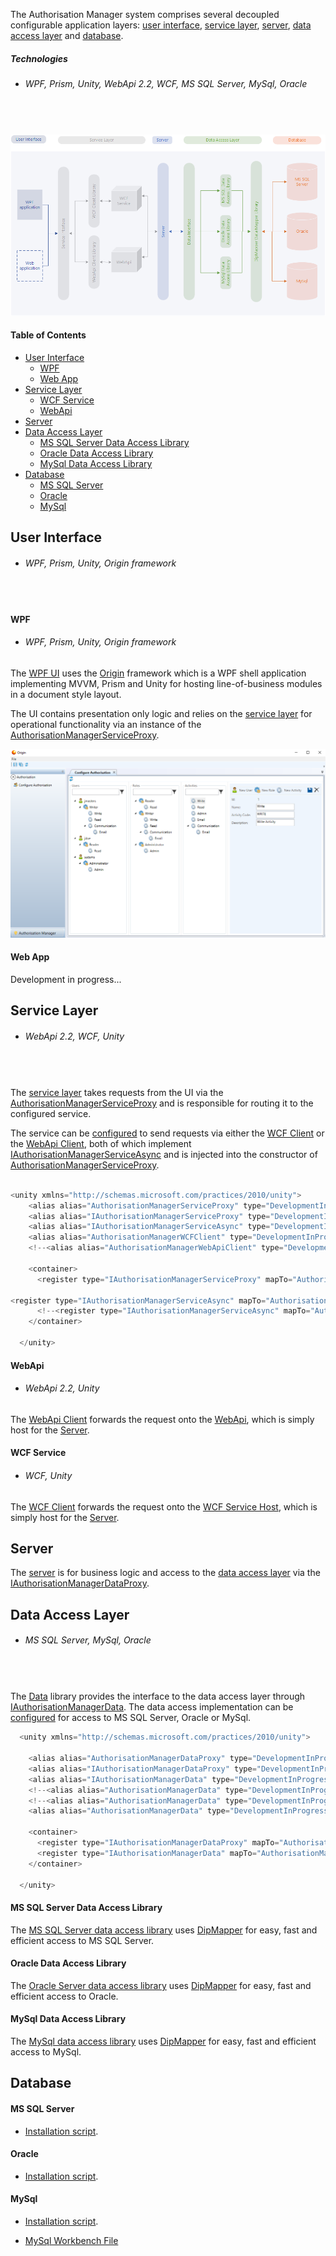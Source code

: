The Authorisation Manager system comprises several decoupled configurable application layers: [user interface](#user-interface), [service layer](#service-layer), [server](#server), [data access layer](#data-access-layer) and [database](#database).

##### Technologies
* ###### WPF, Prism, Unity, WebApi 2.2, WCF, MS SQL Server, MySql, Oracle
#####  

![Alt text](/README-images/component_diagram.png?raw=true "Component Diagram")

#### Table of Contents
* [User Interface](#user-interface)
  * [WPF](#wpf)
  * [Web App](#web-app)
* [Service Layer](#service-layer)
  * [WCF Service](#wcf-service)
  * [WebApi](#webapi)
* [Server](#server)
* [Data Access Layer](#data-access-layer)
  * [MS SQL Server Data Access Library](#ms-sql-server-data-access-library)
  * [Oracle Data Access Library](#oracle-data-access-library)
  * [MySql Data Access Library](#mysql-data-access-library)
* [Database](#database)
  * [MS SQL Server](#ms-sql-server)
  * [Oracle](#oracle)
  * [MySql](#mysql)

## User Interface
* ###### WPF, Prism, Unity, Origin framework
#####  

#### WPF
* ###### WPF, Prism, Unity, Origin framework
The [WPF UI](https://github.com/grantcolley/authorisationmanager/tree/master/UI/WPF) uses the [Origin](https://github.com/grantcolley/origin) framework which is a WPF shell application implementing MVVM, Prism and Unity for hosting line-of-business modules in a document style layout.

The UI contains presentation only logic and relies on the [service layer](https://github.com/grantcolley/authorisationmanager/tree/master/Service/DevelopmentInProgress.AuthorisationManager.Service) for operational functionality via an instance of the [AuthorisationManagerServiceProxy](https://github.com/grantcolley/authorisationmanager/blob/master/Service/DevelopmentInProgress.AuthorisationManager.Service/AuthorisationManagerServiceProxy.cs).

![Alt text](/README-images/wpf_ui.PNG?raw=true "WPF GUI")

#### Web App
Development in progress...


## Service Layer
* ###### WebApi 2.2, WCF, Unity
#####  

The [service layer](https://github.com/grantcolley/authorisationmanager/tree/master/Service/DevelopmentInProgress.AuthorisationManager.Service) takes requests from the UI via the [AuthorisationManagerServiceProxy](https://github.com/grantcolley/authorisationmanager/blob/master/Service/DevelopmentInProgress.AuthorisationManager.Service/AuthorisationManagerServiceProxy.cs) and is responsible for routing it to the configured service.

The service can be [configured](https://github.com/grantcolley/authorisationmanager/blob/master/Service/DevelopmentInProgress.AuthorisationManager.Service/Configuration/DevelopmentInProgress.AuthorisationManager.Service.Unity.config) to send requests via either the [WCF Client](https://github.com/grantcolley/authorisationmanager/tree/master/Service/WCFClient) or the [WebApi Client](https://github.com/grantcolley/authorisationmanager/tree/master/Service/WebApiClient), both of which implement [IAuthorisationManagerServiceAsync](https://github.com/grantcolley/authorisationmanager/blob/master/Service/DevelopmentInProgress.AuthorisationManager.Service/IAuthorisationManagerServiceAsync.cs) and is injected into the constructor of [AuthorisationManagerServiceProxy](https://github.com/grantcolley/authorisationmanager/blob/master/Service/DevelopmentInProgress.AuthorisationManager.Service/AuthorisationManagerServiceProxy.cs).

```C#

<unity xmlns="http://schemas.microsoft.com/practices/2010/unity">
    <alias alias="AuthorisationManagerServiceProxy" type="DevelopmentInProgress.AuthorisationManager.Service.AuthorisationManagerServiceProxy, DevelopmentInProgress.AuthorisationManager.Service" />
    <alias alias="IAuthorisationManagerServiceProxy" type="DevelopmentInProgress.AuthorisationManager.Service.IAuthorisationManagerServiceProxy, DevelopmentInProgress.AuthorisationManager.Service" />
    <alias alias="IAuthorisationManagerServiceAsync" type="DevelopmentInProgress.AuthorisationManager.Service.IAuthorisationManagerServiceAsync, DevelopmentInProgress.AuthorisationManager.Service" />    
    <alias alias="AuthorisationManagerWCFClient" type="DevelopmentInProgress.AuthorisationManager.WCFClient.AuthorisationManagerWCFClient, DevelopmentInProgress.AuthorisationManager.WCFClient" />
    <!--<alias alias="AuthorisationManagerWebApiClient" type="DevelopmentInProgress.AuthorisationManager.WebApiClient.AuthorisationManagerWebApiClient, DevelopmentInProgress.AuthorisationManager.WebApiClient" />-->

    <container>
      <register type="IAuthorisationManagerServiceProxy" mapTo="AuthorisationManagerServiceProxy"/>

<register type="IAuthorisationManagerServiceAsync" mapTo="AuthorisationManagerWCFClient"/>
      <!--<register type="IAuthorisationManagerServiceAsync" mapTo="AuthorisationManagerWebApiClient"/>-->
    </container>

  </unity>
```
#### WebApi
* ###### WebApi 2.2, Unity
The [WebApi Client](https://github.com/grantcolley/authorisationmanager/tree/master/Service/WebApiClient) forwards the request onto the [WebApi](https://github.com/grantcolley/authorisationmanager/tree/master/Service/WebAPI), which is simply host for the [Server](https://github.com/grantcolley/authorisationmanager/tree/master/Service/DevelopmentInProgress.AuthorisationManager.Server).

#### WCF Service
* ###### WCF, Unity
The [WCF Client](https://github.com/grantcolley/authorisationmanager/tree/master/Service/WCFClient) forwards the request onto the [WCF Service Host](https://github.com/grantcolley/authorisationmanager/tree/master/Service/WCFServiceHost), which is simply host for the [Server](https://github.com/grantcolley/authorisationmanager/tree/master/Service/DevelopmentInProgress.AuthorisationManager.Server).

## Server
The [server](https://github.com/grantcolley/authorisationmanager/tree/master/Service/DevelopmentInProgress.AuthorisationManager.Server) is for business logic and access to the [data access layer](https://github.com/grantcolley/authorisationmanager/tree/master/Data/DevelopmentInProgress.AuthorisationManager.Data) via the [IAuthorisationManagerDataProxy](https://github.com/grantcolley/authorisationmanager/blob/master/Data/DevelopmentInProgress.AuthorisationManager.Data/IAuthorisationManagerDataProxy.cs).  

## Data Access Layer
* ###### MS SQL Server, MySql, Oracle
#####  

The [Data](https://github.com/grantcolley/authorisationmanager/tree/master/Data/DevelopmentInProgress.AuthorisationManager.Data) library provides the interface to the data access layer through [IAuthorisationManagerData](https://github.com/grantcolley/authorisationmanager/blob/master/Data/DevelopmentInProgress.AuthorisationManager.Data/IAuthorisationManagerData.cs).
The data access implementation can be [configured](https://github.com/grantcolley/authorisationmanager/blob/master/Data/DevelopmentInProgress.AuthorisationManager.Data/ServerConfiguration/DevelopmentInProgress.AuthorisationManager.Data.Unity.config) for access to MS SQL Server, Oracle or MySql.

```C#
  <unity xmlns="http://schemas.microsoft.com/practices/2010/unity">
    
    <alias alias="AuthorisationManagerDataProxy" type="DevelopmentInProgress.AuthorisationManager.Data.AuthorisationManagerDataProxy, DevelopmentInProgress.AuthorisationManager.Data" />
    <alias alias="IAuthorisationManagerDataProxy" type="DevelopmentInProgress.AuthorisationManager.Data.IAuthorisationManagerDataProxy, DevelopmentInProgress.AuthorisationManager.Data" />
    <alias alias="IAuthorisationManagerData" type="DevelopmentInProgress.AuthorisationManager.Data.IAuthorisationManagerData, DevelopmentInProgress.AuthorisationManager.Data" />
    <!--<alias alias="AuthorisationManagerData" type="DevelopmentInProgress.AuthorisationManager.Data.SQL.AuthorisationManagerData, DevelopmentInProgress.AuthorisationManager.Data.Oracle" />-->
    <!--<alias alias="AuthorisationManagerData" type="DevelopmentInProgress.AuthorisationManager.Data.SQL.AuthorisationManagerData, DevelopmentInProgress.AuthorisationManager.Data.MySql" />-->
    <alias alias="AuthorisationManagerData" type="DevelopmentInProgress.AuthorisationManager.Data.SQL.AuthorisationManagerData, DevelopmentInProgress.AuthorisationManager.Data.SQL" />
    
    <container>
      <register type="IAuthorisationManagerDataProxy" mapTo="AuthorisationManagerDataProxy"/>
      <register type="IAuthorisationManagerData" mapTo="AuthorisationManagerData"/>
    </container>

  </unity>
```

#### MS SQL Server Data Access Library
The [MS SQL Server data access library](https://github.com/grantcolley/authorisationmanager/tree/master/Data/DevelopmentInProgress.AuthorisationManager.Data.SQL) uses [DipMapper](https://github.com/grantcolley/dipmapper) for easy, fast and efficient access to MS SQL Server.

#### Oracle Data Access Library
The [Oracle Server data access library](https://github.com/grantcolley/authorisationmanager/tree/master/Data/DevelopmentInProgress.AuthorisationManager.Data.Oracle) uses [DipMapper](https://github.com/grantcolley/dipmapper) for easy, fast and efficient access to Oracle.

#### MySql Data Access Library
The [MySql data access library](https://github.com/grantcolley/authorisationmanager/tree/master/Data/DevelopmentInProgress.AuthorisationManager.Data.MySql) uses [DipMapper](https://github.com/grantcolley/dipmapper) for easy, fast and efficient access to MySql.

## Database
#### MS SQL Server
* [Installation script](https://github.com/grantcolley/authorisationmanager/blob/master/Data/DevelopmentInProgress.AuthorisationManager.Data.SQL/MSSQLServer_AuthorisationManager.sql).

#### Oracle
* [Installation script](https://github.com/grantcolley/authorisationmanager/blob/master/Data/DevelopmentInProgress.AuthorisationManager.Data.Oracle/Oracle_AuthorisationManager.sql).

#### MySql
* [Installation script](https://github.com/grantcolley/authorisationmanager/blob/master/Data/DevelopmentInProgress.AuthorisationManager.Data.MySql/MySql_AuthorisationManager.sql).

* [MySql Workbench File](https://github.com/grantcolley/authorisationmanager/blob/master/Data/DevelopmentInProgress.AuthorisationManager.Data.MySql/authorisationmanager.mwb)

